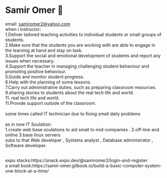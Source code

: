 # Samir Omer :japanese_ogre:

email:  samiromer2@yahoo.com
<br>
when i instructor:<br>
1.Deliver tailored teaching activities to individual students or small groups of students.<br>
2.Make sure that the students you are working with are able to engage in the learning at hand and stay on task.<br>
3.Support the social and emotional development of students and report any issues when necessary.<br>
4.Support the teacher in managing challenging student behaviour and promoting positive behaviour.<br>
5.Guide and monitor student progress.<br>
6.Help with the planning of some lessons.<br>
7.Carry out administrative duties, such as preparing classroom resources.<br>
9.sharing stories to students about the real tech life and world.<br>
11. real tech life and world.<br>
11.Provide support outside of the classroom. <br>
<br>
some times called IT technician due to fixing small daily problems
<br>
<br>
as in now IT Soulation:<br>
1.create web base soulations to aid small to mid-companies .
2.off-line and online
3.base linux servers
<br>
subs to that
Web developer , 
Systems analyst , 
Database administrator , 
Software developer.

<br>
expo stacks:https://snack.expo.dev/@samiromer2/login-and-register
<br>
a small book:https://samir-omer.gitbook.io/build-a-basic-computer-system-one-block-at-a-time/
